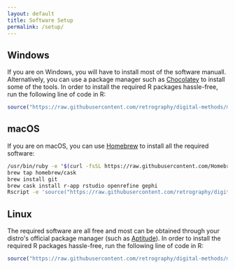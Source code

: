```yaml
---
layout: default
title: Software Setup
permalink: /setup/
---
```


## Windows
If you are on Windows, you will have to install most of the software manuall. Alternatively, you can use a package manager such as [Chocolatey](https://chocolatey.org/) to install some of the tools. In order to install the required R packages hassle-free, run the following line of code in R:

```R
source("https://raw.githubusercontent.com/retrography/digital-methods/master/setup.R")
```

## macOS
If you are on macOS, you can use [Homebrew](https://brew.sh) to install all the required software:

```bash
/usr/bin/ruby -e "$(curl -fsSL https://raw.githubusercontent.com/Homebrew/install/master/install)"
brew tap homebrew/cask
brew install git
brew cask install r-app rstudio openrefine gephi
Rscript -e 'source("https://raw.githubusercontent.com/retrography/digital-methods/master/setup.R")'
```

## Linux
The required software are all free and most can be obtained through your distro's official package manager (such as [Aptitude](https://wiki.debian.org/Aptitude)). In order to install the required R packages hassle-free, run the following line of code in R:

```R
source("https://raw.githubusercontent.com/retrography/digital-methods/master/setup.R")
```

